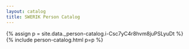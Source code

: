 ```yaml
---
layout: catalog
title: SWERIK Person Catalog
---
```

{% assign p = site.data._person-catalog.i-Csc7yC4r8hvm8juPSLyuDt %}
{% include person-catalog.html p=p %}

